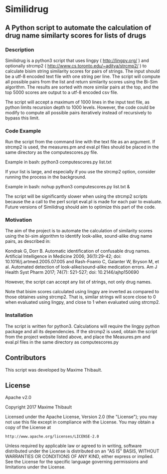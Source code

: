 # Similidrug
## A Python script to automate the calculation of drug name similarty scores for lists of drugs

### Description

Similidrug is a python3 script that uses lingpy ( http://lingpy.org/ ) and optionally strcmp2 ( http://www.cs.toronto.edu/~aditya/strcmp2/ ) to calculate bisim string similarity scores for pairs of strings. The input should be a utf-8 encoded text file with one string per line. The script will compute all possible pairs from the list and return similarity scores using the Bi-Sim algorithm. The results are sorted with more similar pairs at the top, and the top 5000 scores are output to a utf-8 encoded csv file.

The script will accept a maximum of 1000 lines in the input text file, as python limits recursion depth to 1000 levels. However, the code could be modify to compute all possible pairs iteratively instead of recursively to bypass this limit.

### Code Example

Run the script from the command line with the text file as an argument. If strcmp2 is used, the measures.pm and eval.pl files should be placed in the same directory as the computescores.py file.

Example in bash: python3 computescores.py list.txt

If your list is large, and especially if you use the strcmp2 option, consider running the process in the background.

Example in bash: nohup python3 computescores.py list.txt &

The script will be significantly slower when using the strcmp2 scripts because the a call to the perl script eval.pl is made for each pair to evaluate. Future versions of Similidrug should aim to optimize this part of the code.

### Motivation

The aim of the project is to automate the calculation of similarity scores using the bi-sim algorithm to identify look-alike, sound-alike drug name pairs, as described in:

Kondrak G, Dorr B. Automatic identification of confusable drug names. Artificial Intelligence in Medicine 2006; 36(1):29-42; doi: 10.1016/j.artmed.2005.07.005
and
Rash-Foanio C, Galanter W, Bryson M, et al. Automated detection of look-alike/sound-alike medication errors. Am J Health Syst Pharm 2017; 74(7): 521-527; doi: 10.2146/ajhp150690

However, the script can accept any list of strings, not only drug names.

Note that bisim scores calculated using lingpy are inverted as compared to those obtaines using strcmp2. That is, similar strings will score close to 0 when evaluated using lingpy, and close to 1 when evaluated using strcmp2.

### Installation

The script is written for python3. Calculations will require the lingpy python package and all its dependencies. If the strcmp2 is used, obtain the script from the project website listed above, and place the Measures.pm and eval.pl files in the same directory as computescores.py


## Contributors

This script was developed by Maxime Thibault.

## License

Apache v2.0

Copyright 2017 Maxime Thibault

Licensed under the Apache License, Version 2.0 (the "License");
you may not use this file except in compliance with the License.
You may obtain a copy of the License at

    http://www.apache.org/licenses/LICENSE-2.0

Unless required by applicable law or agreed to in writing, software
distributed under the License is distributed on an "AS IS" BASIS,
WITHOUT WARRANTIES OR CONDITIONS OF ANY KIND, either express or implied.
See the License for the specific language governing permissions and
limitations under the License.